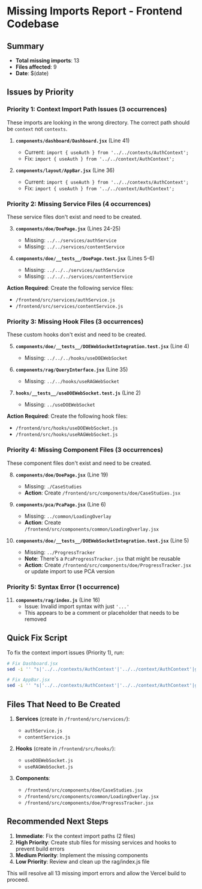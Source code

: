 # Missing Imports Report - Frontend Codebase

## Summary
- **Total missing imports**: 13
- **Files affected**: 9
- **Date**: $(date)

## Issues by Priority

### Priority 1: Context Import Path Issues (3 occurrences)
These imports are looking in the wrong directory. The correct path should be `context` not `contexts`.

1. **`components/dashboard/Dashboard.jsx`** (Line 41)
   - Current: `import { useAuth } from '../../contexts/AuthContext';`
   - Fix: `import { useAuth } from '../../context/AuthContext';`

2. **`components/layout/AppBar.jsx`** (Line 36)
   - Current: `import { useAuth } from '../../contexts/AuthContext';`
   - Fix: `import { useAuth } from '../../context/AuthContext';`

### Priority 2: Missing Service Files (4 occurrences)
These service files don't exist and need to be created.

3. **`components/doe/DoePage.jsx`** (Lines 24-25)
   - Missing: `../../services/authService`
   - Missing: `../../services/contentService`

4. **`components/doe/__tests__/DoePage.test.jsx`** (Lines 5-6)
   - Missing: `../../../services/authService`
   - Missing: `../../../services/contentService`

**Action Required**: Create the following service files:
- `/frontend/src/services/authService.js`
- `/frontend/src/services/contentService.js`

### Priority 3: Missing Hook Files (3 occurrences)
These custom hooks don't exist and need to be created.

5. **`components/doe/__tests__/DOEWebSocketIntegration.test.jsx`** (Line 4)
   - Missing: `../../../hooks/useDOEWebSocket`

6. **`components/rag/QueryInterface.jsx`** (Line 35)
   - Missing: `../../hooks/useRAGWebSocket`

7. **`hooks/__tests__/useDOEWebSocket.test.js`** (Line 2)
   - Missing: `../useDOEWebSocket`

**Action Required**: Create the following hook files:
- `/frontend/src/hooks/useDOEWebSocket.js`
- `/frontend/src/hooks/useRAGWebSocket.js`

### Priority 4: Missing Component Files (3 occurrences)
These component files don't exist and need to be created.

8. **`components/doe/DoePage.jsx`** (Line 19)
   - Missing: `./CaseStudies`
   - **Action**: Create `/frontend/src/components/doe/CaseStudies.jsx`

9. **`components/pca/PcaPage.jsx`** (Line 6)
   - Missing: `../common/LoadingOverlay`
   - **Action**: Create `/frontend/src/components/common/LoadingOverlay.jsx`

10. **`components/doe/__tests__/DOEWebSocketIntegration.test.jsx`** (Line 5)
    - Missing: `../ProgressTracker`
    - **Note**: There's a `PcaProgressTracker.jsx` that might be reusable
    - **Action**: Create `/frontend/src/components/doe/ProgressTracker.jsx` or update import to use PCA version

### Priority 5: Syntax Error (1 occurrence)
11. **`components/rag/index.js`** (Line 16)
    - Issue: Invalid import syntax with just `'...'`
    - This appears to be a comment or placeholder that needs to be removed

## Quick Fix Script

To fix the context import issues (Priority 1), run:

```bash
# Fix Dashboard.jsx
sed -i '' "s|'../../contexts/AuthContext'|'../../context/AuthContext'|g" frontend/src/components/dashboard/Dashboard.jsx

# Fix AppBar.jsx
sed -i '' "s|'../../contexts/AuthContext'|'../../context/AuthContext'|g" frontend/src/components/layout/AppBar.jsx
```

## Files That Need to Be Created

1. **Services** (create in `/frontend/src/services/`):
   - `authService.js`
   - `contentService.js`

2. **Hooks** (create in `/frontend/src/hooks/`):
   - `useDOEWebSocket.js`
   - `useRAGWebSocket.js`

3. **Components**:
   - `/frontend/src/components/doe/CaseStudies.jsx`
   - `/frontend/src/components/common/LoadingOverlay.jsx`
   - `/frontend/src/components/doe/ProgressTracker.jsx`

## Recommended Next Steps

1. **Immediate**: Fix the context import paths (2 files)
2. **High Priority**: Create stub files for missing services and hooks to prevent build errors
3. **Medium Priority**: Implement the missing components
4. **Low Priority**: Review and clean up the rag/index.js file

This will resolve all 13 missing import errors and allow the Vercel build to proceed.